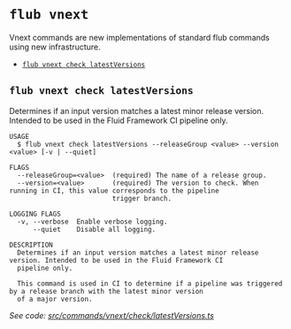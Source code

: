 `flub vnext`
============

Vnext commands are new implementations of standard flub commands using new infrastructure.

* [`flub vnext check latestVersions`](#flub-vnext-check-latestversions)

## `flub vnext check latestVersions`

Determines if an input version matches a latest minor release version. Intended to be used in the Fluid Framework CI pipeline only.

```
USAGE
  $ flub vnext check latestVersions --releaseGroup <value> --version <value> [-v | --quiet]

FLAGS
  --releaseGroup=<value>  (required) The name of a release group.
  --version=<value>       (required) The version to check. When running in CI, this value corresponds to the pipeline
                          trigger branch.

LOGGING FLAGS
  -v, --verbose  Enable verbose logging.
      --quiet    Disable all logging.

DESCRIPTION
  Determines if an input version matches a latest minor release version. Intended to be used in the Fluid Framework CI
  pipeline only.

  This command is used in CI to determine if a pipeline was triggered by a release branch with the latest minor version
  of a major version.
```

_See code: [src/commands/vnext/check/latestVersions.ts](https://github.com/microsoft/FluidFramework/blob/main/build-tools/packages/build-cli/src/commands/vnext/check/latestVersions.ts)_
